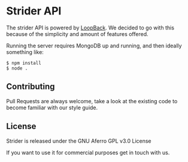 # Strider API

The strider API is powered by [LoopBack](http://loopback.io). We decided to go with this because of the simplicity and amount of features offered.

Running the server requires MongoDB up and running, and then ideally something like:

```
$ npm install
$ node .
```

## Contributing
Pull Requests are always welcome, take a look at the existing code to become familiar with our style guide.

## License
Strider is released under the GNU Aferro GPL v3.0 License

If you want to use it for commercial purposes get in touch with us.
